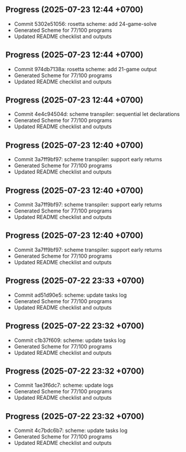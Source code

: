 ## Progress (2025-07-23 12:44 +0700)
- Commit 5302e51056: rosetta scheme: add 24-game-solve
- Generated Scheme for 77/100 programs
- Updated README checklist and outputs

## Progress (2025-07-23 12:44 +0700)
- Commit 974db7138a: rosetta scheme: add 21-game output
- Generated Scheme for 77/100 programs
- Updated README checklist and outputs

## Progress (2025-07-23 12:44 +0700)
- Commit 4e4c94504d: scheme transpiler: sequential let declarations
- Generated Scheme for 77/100 programs
- Updated README checklist and outputs

## Progress (2025-07-23 12:40 +0700)
- Commit 3a7ff9bf97: scheme transpiler: support early returns
- Generated Scheme for 77/100 programs
- Updated README checklist and outputs

## Progress (2025-07-23 12:40 +0700)
- Commit 3a7ff9bf97: scheme transpiler: support early returns
- Generated Scheme for 77/100 programs
- Updated README checklist and outputs

## Progress (2025-07-23 12:40 +0700)
- Commit 3a7ff9bf97: scheme transpiler: support early returns
- Generated Scheme for 77/100 programs
- Updated README checklist and outputs

## Progress (2025-07-22 23:33 +0700)
- Commit ad51d90e5: scheme: update tasks log
- Generated Scheme for 77/100 programs
- Updated README checklist and outputs

## Progress (2025-07-22 23:32 +0700)
- Commit c1b37f609: scheme: update tasks log
- Generated Scheme for 77/100 programs
- Updated README checklist and outputs

## Progress (2025-07-22 23:32 +0700)
- Commit 1ae3f6dc7: scheme: update logs
- Generated Scheme for 77/100 programs
- Updated README checklist and outputs

## Progress (2025-07-22 23:32 +0700)
- Commit 4c7bdc6b7: scheme: update tasks log
- Generated Scheme for 77/100 programs
- Updated README checklist and outputs


